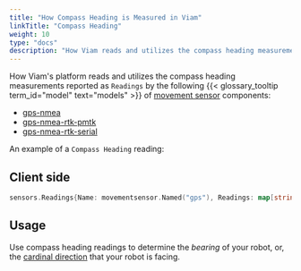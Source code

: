 ```yaml
---
title: "How Compass Heading is Measured in Viam"
linkTitle: "Compass Heading"
weight: 10
type: "docs"
description: "How Viam reads and utilizes the compass heading measurements reported by some models of movement sensor."
---
```


How Viam's platform reads and utilizes the compass heading measurements reported as `Readings` by the following {{< glossary_tooltip term_id="model" text="models" >}} of [movement sensor](/components/movement-sensor/) components:

- [gps-nmea](/components/movement-sensor/gps/gps-nmea/)
- [gps-nmea-rtk-pmtk](/components/movement-sensor/gps/gps-nmea-rtk-pmtk/)
- [gps-nmea-rtk-serial](/components/movement-sensor/gps/gps-nmea-rtk-serial/)

An example of a `Compass Heading` reading:

## Client side

``` go
sensors.Readings{Name: movementsensor.Named("gps"), Readings: map[string]interface{}{"a": 4.5, "b": 5.6, "c": 6.7}}
```
<!-- ## Server side
TODO: add terminal output or short code snippet -->

## Usage

Use compass heading readings to determine the *bearing* of your robot, or, the [cardinal direction](https://en.wikipedia.org/wiki/Cardinal_direction) that your robot is facing.
